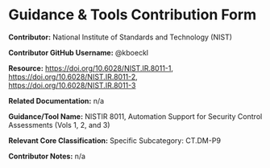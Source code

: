 # Guidance & Tools Contribution Form

**Contributor:** National Institute of Standards and Technology (NIST)

**Contributor GitHub Username:** @kboeckl

**Resource:** https://doi.org/10.6028/NIST.IR.8011-1, https://doi.org/10.6028/NIST.IR.8011-2, https://doi.org/10.6028/NIST.IR.8011-3

**Related Documentation:** n/a

**Guidance/Tool Name:** NISTIR 8011, Automation Support for Security Control Assessments (Vols 1, 2, and 3)

**Relevant Core Classification:** Specific Subcategory: CT.DM-P9

**Contributor Notes:** n/a
